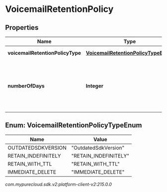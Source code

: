 # VoicemailRetentionPolicy


## Properties

| Name | Type | Description | Notes |
| ------------ | ------------- | ------------- | ------------- |
| **voicemailRetentionPolicyType** | [**VoicemailRetentionPolicyTypeEnum**](#Enum--VoicemailRetentionPolicyTypeEnum) | The retention policy type |  [optional] |
| **numberOfDays** | **Integer** | If retentionPolicyType == RETAIN_WITH_TTL, then this value represents the number of days for the TTL |  [optional] |


## Enum: VoicemailRetentionPolicyTypeEnum

| Name | Value |
| ---- | ----- |
| OUTDATEDSDKVERSION | &quot;OutdatedSdkVersion&quot; | 
| RETAIN_INDEFINITELY | &quot;RETAIN_INDEFINITELY&quot; | 
| RETAIN_WITH_TTL | &quot;RETAIN_WITH_TTL&quot; | 
| IMMEDIATE_DELETE | &quot;IMMEDIATE_DELETE&quot; | 




_com.mypurecloud.sdk.v2:platform-client-v2:215.0.0_
